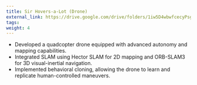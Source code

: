 ```yaml
---
title: Sir Hovers-a-Lot (Drone)
external_link: https://drive.google.com/drive/folders/1iw5D4wbwfcecyPsg6_81mdaVSpeTGBU_
tags:
weight: 4
---
```

- Developed a quadcopter drone equipped with advanced autonomy and mapping capabilities.
- Integrated SLAM using Hector SLAM for 2D mapping and ORB-SLAM3 for 3D visual-inertial navigation.
- Implemented behavioral cloning, allowing the drone to learn and replicate human-controlled maneuvers.

<!--more-->
